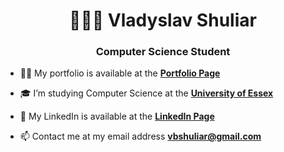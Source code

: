 <h1 align="center">👨🏻‍💻 Vladyslav Shuliar</h1>
<h3 align="center">Computer Science Student</h3>

- 👨‍💻 My portfolio is available at the **[Portfolio Page](https://github.com/stars/vbshuliar/lists/portfolio)**

- 🎓 I’m studying Computer Science at the **[University of Essex](https://www.essex.ac.uk/)**

- 🔎 My LinkedIn is available at the **[LinkedIn Page](https://www.linkedin.com/in/vbshuliar/)**

- 📫 Contact me at my email address **vbshuliar@gmail.com**

